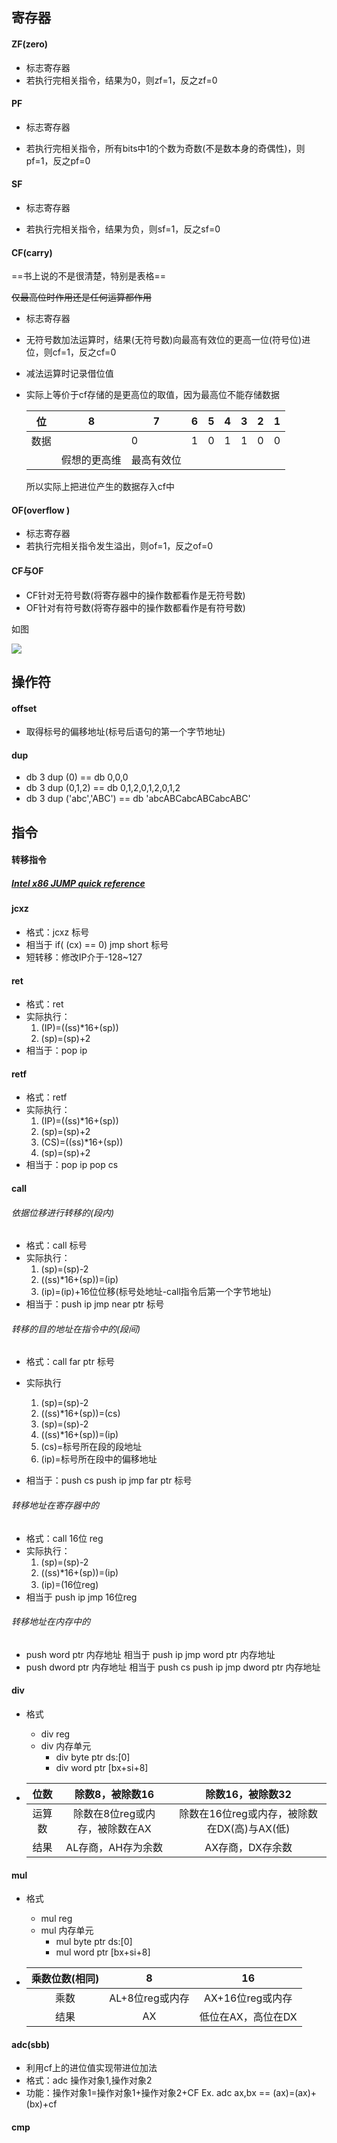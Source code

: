 ## 寄存器

#### ZF(zero)

* 标志寄存器
* 若执行完相关指令，结果为0，则zf=1，反之zf=0



#### PF

* 标志寄存器

* 若执行完相关指令，所有bits中1的个数为奇数(不是数本身的奇偶性)，则pf=1，反之pf=0



#### SF

* 标志寄存器

* 若执行完相关指令，结果为负，则sf=1，反之sf=0



#### CF(carry)

==书上说的不是很清楚，特别是表格==

~~仅最高位时作用还是任何运算都作用~~

* 标志寄存器

* 无符号数加法运算时，结果(无符号数)向最高有效位的更高一位(符号位)进位，则cf=1，反之cf=0

* 减法运算时记录借位值

* 实际上等价于cf存储的是更高位的取值，因为最高位不能存储数据

  | 位   | 8            | 7          | 6    | 5    | 4    | 3    | 2    | 1    |
  | ---- | ------------ | ---------- | ---- | ---- | ---- | ---- | ---- | ---- |
  | 数据 |              | 0          | 1    | 0    | 1    | 1    | 0    | 0    |
  |      | 假想的更高维 | 最高有效位 |      |      |      |      |      |      |

  所以实际上把进位产生的数据存入cf中



#### OF(overflow )

* 标志寄存器
* 若执行完相关指令发生溢出，则of=1，反之of=0



#### CF与OF

* CF针对无符号数(将寄存器中的操作数都看作是无符号数)
* OF针对有符号数(将寄存器中的操作数都看作是有符号数)



如图

<img src="https://img-blog.csdn.net/20170505193752326?watermark/2/text/aHR0cDovL2Jsb2cuY3Nkbi5uZXQvQXBvbGxvbl9rcmo=/font/5a6L5L2T/fontsize/400/fill/I0JBQkFCMA==/dissolve/70/gravity/SouthEast">



## 操作符

#### offset

* 取得标号的偏移地址(标号后语句的第一个字节地址)



#### dup

* db 3 dup (0)  == db 0,0,0
* db 3 dup (0,1,2) == db 0,1,2,0,1,2,0,1,2
* db 3 dup ('abc','ABC') == db 'abcABCabcABCabcABC'



## 指令

#### 转移指令

##### [Intel x86 JUMP quick reference](http://www.unixwiz.net/techtips/x86-jumps.html)



#### jcxz

* 格式：jcxz 标号
* 相当于 if( (cx) == 0) jmp short 标号
* 短转移：修改IP介于-128~127



#### ret

* 格式：ret
* 实际执行：
  1. (IP)=((ss)\*16+(sp))
  2. (sp)=(sp)+2
* 相当于：pop ip



#### retf

* 格式：retf
* 实际执行：
  1. (IP)=((ss)\*16+(sp))
  2. (sp)=(sp)+2
  3. (CS)=((ss)\*16+(sp))
  4. (sp)=(sp)+2
* 相当于：pop ip    pop cs



#### call

###### 依据位移进行转移的(段内)

* 格式：call 标号
* 实际执行：
  1. (sp)=(sp)-2
  2. ((ss)\*16+(sp))=(ip)
  3. (ip)=(ip)+16位位移(标号处地址-call指令后第一个字节地址)
* 相当于：push ip    jmp near ptr 标号

###### 转移的目的地址在指令中的(段间)

* 格式：call far ptr 标号

* 实际执行
  1. (sp)=(sp)-2
  2. ((ss)\*16+(sp))=(cs)
  3. (sp)=(sp)-2
  4. ((ss)\*16+(sp))=(ip)
  5. (cs)=标号所在段的段地址
  6. (ip)=标号所在段中的偏移地址
* 相当于：push cs    push ip    jmp far ptr 标号

###### 转移地址在寄存器中的

* 格式：call 16位 reg
* 实际执行：
  1. (sp)=(sp)-2
  2. ((ss)\*16+(sp))=(ip)
  3. (ip)=(16位reg)
* 相当于 push ip    jmp 16位reg

###### 转移地址在内存中的

* push word ptr 内存地址 相当于 push ip    jmp word ptr 内存地址
* push dword ptr 内存地址 相当于 push cs    push ip    jmp dword ptr 内存地址



#### div

* 格式
  * div reg
  * div 内存单元
    * div byte ptr ds:[0]
    * div word ptr [bx+si+8]

* |  位数  |        除数8，被除数16         |              除数16，被除数32               |
  | :----: | :----------------------------: | :-----------------------------------------: |
  | 运算数 | 除数在8位reg或内存，被除数在AX | 除数在16位reg或内存，被除数在DX(高)与AX(低) |
  |  结果  |       AL存商，AH存为余数       |              AX存商，DX存余数               |




#### mul

* 格式
  * mul reg
  * mul 内存单元
    * mul byte ptr ds:[0]
    * mul word ptr [bx+si+8]

* | 乘数位数(相同) |        8        |         16         |
  | :------------: | :-------------: | :----------------: |
  |      乘数      | AL+8位reg或内存 |  AX+16位reg或内存  |
  |      结果      |       AX        | 低位在AX，高位在DX |




#### adc(sbb)

* 利用cf上的进位值实现带进位加法
* 格式：adc 操作对象1,操作对象2
* 功能：操作对象1=操作对象1+操作对象2+CF    Ex. adc ax,bx == (ax)=(ax)+(bx)+cf





#### cmp

